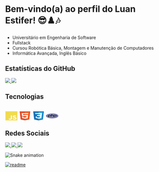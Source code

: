 # Bem-vindo(a) ao perfil do Luan Estifer! 😎♟️🎶

- Universitário em Engenharia de Software
- Fullstack
- Cursou Robótica Básica, Montagem e Manutenção de Computadores
- Informática Avançada, Inglês Básico

## Estatísticas do GitHub

<div>
  <a href="https://github.com/Zsubzeroz">
    <img height="180em" src="https://github-readme-stats.vercel.app/api?username=Zsubzeroz&show_icons=true&theme=tokyonight&include_all_commits=true&count_private=true"/>
    <img height="180em" src="https://github-readme-stats.vercel.app/api/top-langs/?username=Zsubzeroz&layout=compact&langs_count=6&theme=tokyonight&locale=pt-br"/>
  </a>
</div>

## Tecnologias

<div style="display: inline_block"><br>
  <img align="center" alt="Js" height="30" width="40" src="https://raw.githubusercontent.com/devicons/devicon/master/icons/javascript/javascript-plain.svg">
  <img align="center" alt="HTML" height="30" width="40" src="https://raw.githubusercontent.com/devicons/devicon/master/icons/html5/html5-original.svg">
  <img align="center" alt="CSS" height="30" width="40" src="https://raw.githubusercontent.com/devicons/devicon/master/icons/css3/css3-original.svg">
  <img align="center" alt="PHP" height="30" width="40" src="https://raw.githubusercontent.com/devicons/devicon/master/icons/php/php-original.svg">
</div>

## Redes Sociais

<div> 
  <a href="https://instagram.com/cavaleirodalua232" target="_blank">
    <img src="https://img.shields.io/badge/-Instagram-%23E4405F?style=for-the-badge&logo=instagram&logoColor=white" target="_blank">
  </a>
  <a href="mailto:luanestiferjob@gmail.com">
    <img src="https://img.shields.io/badge/-Gmail-%23333?style=for-the-badge&logo=gmail&logoColor=white" target="_blank">
  </a>
  <a href="https://www.linkedin.com/in/luan-estifer-rodrigues-pereira-7577a2285" target="_blank">
    <img src="https://img.shields.io/badge/-LinkedIn-%230077B5?style=for-the-badge&logo=linkedin&logoColor=white" target="_blank">
  </a>
</div>

![Snake animation](https://github.com/Zsubzeroz/Zsubzeroz/blob/output/github-contribution-grid-snake.svg)

[![readme](https://github-readme-stats.vercel.app/api/pin/?username=Zsubzeroz&repo=Zsubzeroz&theme=react)](https://github.com/Zsubzeroz/Zsubzeroz)
